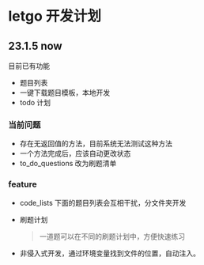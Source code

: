 # letgo 开发计划

## 23.1.5 now

目前已有功能

- 题目列表
- 一键下载题目模板，本地开发
- todo 计划

### 当前问题

- 存在无返回值的方法，目前系统无法测试这种方法
- 一个方法完成后，应该自动更改状态
- to_do_questions 改为刷题清单

### feature

- code_lists 下面的题目列表会互相干扰，分文件夹开发

- 刷题计划

  >  一道题可以在不同的刷题计划中，方便快速练习
  
- 非侵入式开发，通过环境变量找到文件的位置，自动注入。
